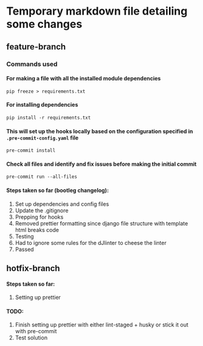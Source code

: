 # Temporary markdown file detailing some changes

## feature-branch

### Commands used

#### For making a file with all the installed module dependencies

```pip freeze > requirements.txt```

#### For installing dependencies

```pip install -r requirements.txt```

#### This will set up the hooks locally based on the configuration specified in ```.pre-commit-config.yaml``` file

```pre-commit install```

#### Check all files and identify and fix issues before making the initial commit

```pre-commit run --all-files```

#### Steps taken so far (bootleg changelog):

1. Set up dependencies and config files
2. Update the .gitignore
3. Prepping for hooks
4. Removed prettier formatting since django file structure with template html breaks code
5. Testing
6. Had to ignore some rules for the dJlinter to cheese the linter
6. Passed

## hotfix-branch

#### Steps taken so far:

1. Setting up prettier

#### TODO:

1. Finish setting up prettier with either lint-staged + husky or stick it out with pre-commit
2. Test solution
